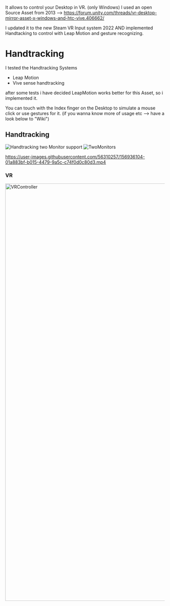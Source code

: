 It allows to control your Desktop in VR. (only Windows)
I used an open Source Asset from 2013 --> https://forum.unity.com/threads/vr-desktop-mirror-asset-x-windows-and-htc-vive.406662/

I updated it to the new Steam VR Input system 2022 AND implemented Handtacking to control with Leap Motion and gesture recognizing.

# Handtracking
I tested the Handtracking Systems 
- Leap Motion
- Vive sense handtracking

after some tests i have decided LeapMotion works better for this Asset, so i implemented it.

You can touch with the Index finger on the Desktop to simulate a mouse click or use gestures for it.
(if you wanna know more of usage etc --> have a look below to "Wiki")

## Handtracking
![Handtracking](https://user-images.githubusercontent.com/56310257/156935758-faae7a68-acb0-4051-bbf6-47e1f281b4c7.PNG)
two Monitor support
![TwoMonitors](https://user-images.githubusercontent.com/56310257/156935768-aeb2e67c-90e7-4366-b8df-d3323f854d0b.PNG)

https://user-images.githubusercontent.com/56310257/156936104-01a883bf-b015-4479-9a5c-c74f0d0c80d3.mp4

### VR
<img width="1318" alt="VRController" src="https://user-images.githubusercontent.com/56310257/156935764-16153a06-6df6-40b2-88c5-0f45e9e2850d.png">




